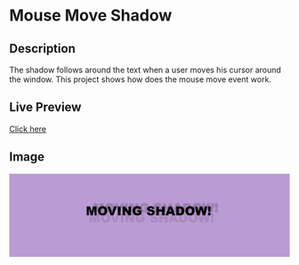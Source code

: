 # Mouse Move Shadow

## Description
The shadow follows around the text when a user moves his cursor around the window. This project shows how does the mouse move event work.

## Live Preview
[Click here](http://www.agm.website/projects/mouse-move-shadow/index.html)



## Image

![preview](https://github.com/agmkowalczyk/JS30.16-Mouse-Move-Shadow/blob/master/Mouse-Move-Shadow.jpg "Mouse Move Shadow")
